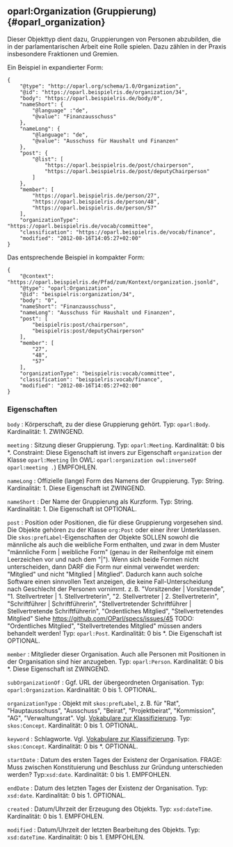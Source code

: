 oparl:Organization (Gruppierung)  {#oparl_organization}
--------------------------------

Dieser Objekttyp dient dazu, Gruppierungen von Personen abzubilden,
die in der parlamentarischen Arbeit eine Rolle spielen. Dazu zählen
in der Praxis insbesondere Fraktionen und Gremien.

Ein Beispiel in expandierter Form:

~~~~~  {#organization_ex1 .json}
{
    "@type": "http://oparl.org/schema/1.0/Organization",
    "@id": "https://oparl.beispielris.de/organization/34",
    "body": "https://oparl.beispielris.de/body/0",
    "nameShort": {
        "@language" :"de",
        "@value": "Finanzausschuss"
    },
    "nameLong": {
        "@language": "de",
        "@value": "Ausschuss für Haushalt und Finanzen"
    },
    "post": {
        "@list": [
            "https://oparl.beispielris.de/post/chairperson",
            "https://oparl.beispielris.de/post/deputyChairperson"
        ]
    },
    "member": [
        "https://oparl.beispielris.de/person/27",
        "https://oparl.beispielris.de/person/48",
        "https://oparl.beispielris.de/person/57"
    ],
    "organizationType": "https://oparl.beispielris.de/vocab/committee",
    "classification": "https://oparl.beispielris.de/vocab/finance",
    "modified": "2012-08-16T14:05:27+02:00"
}
~~~~~

Das entsprechende Beispiel in kompakter Form:


~~~~~  {#organization_ex2 .json}
{
    "@context": "https://oparl.beispielris.de/Pfad/zum/Kontext/organization.jsonld",
    "@type": "oparl:Organization",
    "@id": "beispielris:organization/34",
    "body": "0",
    "nameShort": "Finanzausschuss",
    "nameLong": "Ausschuss für Haushalt und Finanzen",
    "post": [
        "beispielris:post/chairperson",
        "beispielris:post/deputyChairperson"
    ],
    "member": [
        "27",
        "48",
        "57"
    ],
    "organizationType": "beispielris:vocab/committee",
    "classification": "beispielris:vocab/finance",
    "modified": "2012-08-16T14:05:27+02:00"
}
~~~~~

### Eigenschaften ###

`body`
:   Körperschaft, zu der diese Gruppierung gehört.
    Typ: `oparl:Body`.
    Kardinalität: 1.
    ZWINGEND.

`meeting`
:   Sitzung dieser Gruppierung.
    Typ: `oparl:Meeting`.
    Kardinalität: 0 bis *.
    Constraint: Diese Eigenschaft ist invers zur Eigenschaft `organization` der Klasse `oparl:Meeting`
    (In OWL: `oparl:organization owl:inverseOf oparl:meeting .`)
    EMPFOHLEN.

`nameLong`
:   Offizielle (lange) Form des Namens der Gruppierung.
    Typ: String.
    Kardinalität: 1.
    Diese Eigenschaft ist ZWINGEND.

`nameShort`
:   Der Name der Gruppierung als Kurzform.
    Typ: String.
    Kardinalität: 1.
    Die Eigenschaft ist OPTIONAL.

`post`
:   Position oder Positionen, die für diese Gruppierung vorgesehen sind. Die Objekte gehören zu der Klasse `org:Post` oder einer ihrer Unterklassen.
    Die `skos:prefLabel`-Eigenschaften der Objekte SOLLEN sowohl die männliche als auch die weibliche Form enthalten, und zwar in dem Muster
    "männliche Form | weibliche Form" (genau in der Reihenfolge mit einem Leerzeichen vor und nach dem "|").
    Wenn sich beide Formen nicht unterscheiden, dann DARF die Form nur einmal verwendet werden:
    "Mitglied" und nicht "Mitglied | Mitglied".
    Dadurch kann auch solche Software einen sinnvollen Text anzeigen, die keine Fall-Unterscheidung nach Geschlecht
    der Personen vornimmt.
    z. B. "Vorsitzender | Vorsitzende",
    "1. Stellvertreter | 1. Stellvertreterin",
    "2. Stellvertreter | 2. Stellvertreterin",
    "Schriftführer | Schriftführerin",
    "Stellvertretender Schriftführer | Stellvertretende Schriftführerin",
    "Ordentliches Mitglied",
    "Stellvertretendes Mitglied"
Siehe https://github.com/OParl/specs/issues/45
    TODO: "Ordentliches Mitglied", "Stellvertretendes Mitglied" müssen anders behandelt werden!
    Typ: `oparl:Post`.
    Kardinalität: 0 bis *.
    Die Eigenschaft ist OPTIONAL.

`member`
:   Mitglieder dieser Organisation. Auch alle Personen mit
    Positionen in der Organisation sind hier anzugeben.
    Typ: `oparl:Person`.
    Kardinalität: 0 bis *.
    Diese Eigenschaft ist ZWINGEND.
    
`subOrganizationOf`
:   Ggf. URL der übergeordneten Organisation.
    Typ: `oparl:Organization`.
    Kardinalität: 0 bis 1.
    OPTIONAL.

`organizationType`
:   Objekt mit `skos:prefLabel`, z. B. für "Rat", "Hauptausschuss", "Ausschuss",
    "Beirat", "Projektbeirat", "Kommission", "AG", "Verwaltungsrat".
    Vgl. [Vokabulare zur Klassifizierung](#vokabulare_klassifizierung).
    Typ: `skos:Concept`.
    Kardinalität: 0 bis 1.
    OPTIONAL.
    
`keyword`
:   Schlagworte. Vgl. [Vokabulare zur Klassifizierung](#vokabulare_klassifizierung).
    Typ: `skos:Concept`.
    Kardinalität: 0 bis *.
    OPTIONAL.

`startDate`
:   Datum des ersten Tages der Existenz der Organisation.
    FRAGE: Muss zwischen Konstituierung und Beschluss zur Gründung unterschieden werden? 
    Typ:`xsd:date`.
    Kardinalität: 0 bis 1.
    EMPFOHLEN.
    
`endDate`
:   Datum des letzten Tages der Existenz der Organisation.
    Typ: `xsd:date`.
    Kardinalität: 0 bis 1.
    OPTIONAL.

`created`
:   Datum/Uhrzeit der Erzeugung des Objekts.
    Typ: `xsd:dateTime`.
    Kardinalität: 0 bis 1.
    EMPFOHLEN.

`modified`
:   Datum/Uhrzeit der letzten Bearbeitung des Objekts.
    Typ: `xsd:dateTime`.
    Kardinalität: 0 bis 1.
    EMPFOHLEN.
